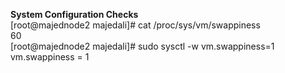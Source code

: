 <b>System Configuration Checks</b></br>
[root@majednode2 majedali]# cat /proc/sys/vm/swappiness</br>
60</br>
[root@majednode2 majedali]# sudo sysctl -w vm.swappiness=1</br>
vm.swappiness = 1</br>
